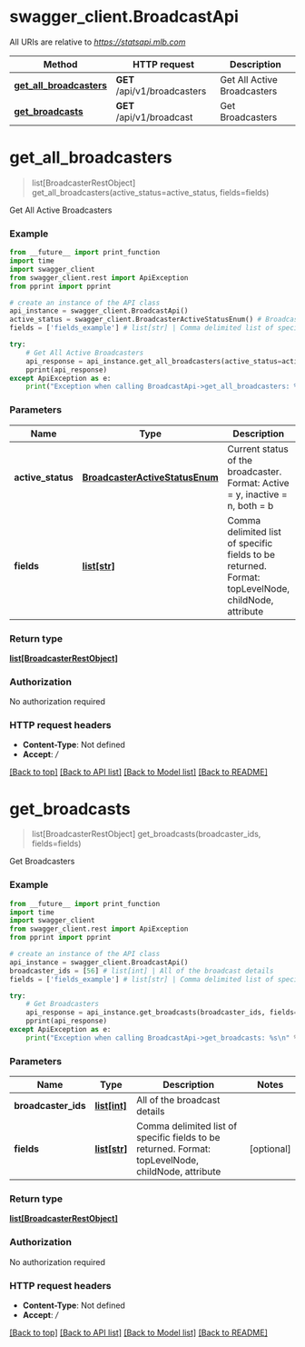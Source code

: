 # swagger_client.BroadcastApi

All URIs are relative to *https://statsapi.mlb.com*

Method | HTTP request | Description
------------- | ------------- | -------------
[**get_all_broadcasters**](BroadcastApi.md#get_all_broadcasters) | **GET** /api/v1/broadcasters | Get All Active Broadcasters
[**get_broadcasts**](BroadcastApi.md#get_broadcasts) | **GET** /api/v1/broadcast | Get Broadcasters

# **get_all_broadcasters**
> list[BroadcasterRestObject] get_all_broadcasters(active_status=active_status, fields=fields)

Get All Active Broadcasters

### Example
```python
from __future__ import print_function
import time
import swagger_client
from swagger_client.rest import ApiException
from pprint import pprint

# create an instance of the API class
api_instance = swagger_client.BroadcastApi()
active_status = swagger_client.BroadcasterActiveStatusEnum() # BroadcasterActiveStatusEnum | Current status of the broadcaster. Format: Active = y, inactive = n, both = b (optional)
fields = ['fields_example'] # list[str] | Comma delimited list of specific fields to be returned. Format: topLevelNode, childNode, attribute (optional)

try:
    # Get All Active Broadcasters
    api_response = api_instance.get_all_broadcasters(active_status=active_status, fields=fields)
    pprint(api_response)
except ApiException as e:
    print("Exception when calling BroadcastApi->get_all_broadcasters: %s\n" % e)
```

### Parameters

Name | Type | Description  | Notes
------------- | ------------- | ------------- | -------------
 **active_status** | [**BroadcasterActiveStatusEnum**](.md)| Current status of the broadcaster. Format: Active &#x3D; y, inactive &#x3D; n, both &#x3D; b | [optional] 
 **fields** | [**list[str]**](str.md)| Comma delimited list of specific fields to be returned. Format: topLevelNode, childNode, attribute | [optional] 

### Return type

[**list[BroadcasterRestObject]**](BroadcasterRestObject.md)

### Authorization

No authorization required

### HTTP request headers

 - **Content-Type**: Not defined
 - **Accept**: */*

[[Back to top]](#) [[Back to API list]](../README.md#documentation-for-api-endpoints) [[Back to Model list]](../README.md#documentation-for-models) [[Back to README]](../README.md)

# **get_broadcasts**
> list[BroadcasterRestObject] get_broadcasts(broadcaster_ids, fields=fields)

Get Broadcasters

### Example
```python
from __future__ import print_function
import time
import swagger_client
from swagger_client.rest import ApiException
from pprint import pprint

# create an instance of the API class
api_instance = swagger_client.BroadcastApi()
broadcaster_ids = [56] # list[int] | All of the broadcast details
fields = ['fields_example'] # list[str] | Comma delimited list of specific fields to be returned. Format: topLevelNode, childNode, attribute (optional)

try:
    # Get Broadcasters
    api_response = api_instance.get_broadcasts(broadcaster_ids, fields=fields)
    pprint(api_response)
except ApiException as e:
    print("Exception when calling BroadcastApi->get_broadcasts: %s\n" % e)
```

### Parameters

Name | Type | Description  | Notes
------------- | ------------- | ------------- | -------------
 **broadcaster_ids** | [**list[int]**](int.md)| All of the broadcast details | 
 **fields** | [**list[str]**](str.md)| Comma delimited list of specific fields to be returned. Format: topLevelNode, childNode, attribute | [optional] 

### Return type

[**list[BroadcasterRestObject]**](BroadcasterRestObject.md)

### Authorization

No authorization required

### HTTP request headers

 - **Content-Type**: Not defined
 - **Accept**: */*

[[Back to top]](#) [[Back to API list]](../README.md#documentation-for-api-endpoints) [[Back to Model list]](../README.md#documentation-for-models) [[Back to README]](../README.md)

